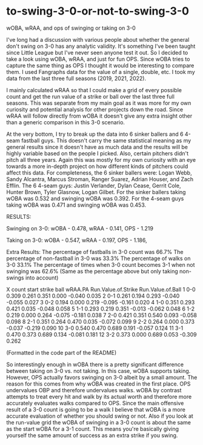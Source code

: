 # to-swing-3-0-or-not-to-swing-3-0
wOBA, wRAA, and ops of swinging or taking on 3-0

I've long had a discussion with various people about whether the general don't swing on 3-0 has any analytic validity. It's something I've been taught since Little
League but I've never seen anyone test it out. 
So I decided to take a look using wOBA, wRAA, and just for fun OPS. Since wOBA tries to capture the same thing as OPS I thought it would be interesting to compare
them. I used Fangraphs data for the value of a single, double, etc. I took my data from the last three full seasons (2019, 2021, 2022). 

I mainly calculated wRAA so that I could make a grid of every possible count and get the run value of a strike or ball over the last three full seasons. This was 
separate from my main goal as it was more for my own curiosity and potential analysis for other projects down the road. Since wRAA will follow directly from wOBA
it doesn't give any extra insight other than a generic comparison in this 3-0 scenario. 

At the very bottom, I try to break up the data into 6 sinker ballers and 6 4-seam fastball guys. This doesn't carry the same statistical meaning as my general
results since it doesn't have as much data and the results will be highly variable based on the people I picked. Also, certain pitchers didn't pitch all three
years. Again this was mostly for my own curiosity with an eye towards a more in-depth project on how different kinds of pitchers could affect this data. For 
completeness, the 6 sinker ballers were: Logan Webb, Sandy Alcantra, Marcus Stroman, Ranger Suarez, Adrian Houser, and Zach Efflin. The 6 4-seam guys: Justin
Verlander, Dylan Cease, Gerrit Cole, Hunter Brown, Tyler Glasnow, Logan Gilbet. For the sinker ballers taking wOBA was 0.532 and swinging wOBA was 0.392. For the 
4-seam guys taking wOBA was 0.471 and swinging wOBA was 0.453.


RESULTS:

Swinging on 3-0:
wOBA - 0.478,
wRAA - 0.141,
OPS - 1.219

Taking on 3-0:
wOBA - 0.547, 
wRAA - 0.197,
OPS - 1.186,

Extra Results:
The percentage of fastballs in 3-0 count was 66.7%
The percentage of non-fastball in 3-0 was 33.3%
The percentage of walks on 3-0 33.1%
The percentage of times when 3-0 count becomes 3-1 when not swinging was 62.6% (Same as the percentage above but only taking non-swings into account)

X count start strike  ball wRAA.PA Run.Value.of.Strike Run.Value.of.Ball
1   0-0 0.309  0.261 0.351   0.000              -0.040             0.035
2   0-1 0.261  0.194 0.293  -0.040              -0.055             0.027
3   0-2 0.194  0.000 0.219  -0.095              -0.161             0.020
4   1-0 0.351  0.293 0.421   0.035              -0.048             0.058
5   1-1 0.293  0.219 0.351  -0.013              -0.062             0.048
6   1-2 0.219  0.000 0.264  -0.075              -0.181             0.038
7   2-0 0.421  0.351 0.540   0.093              -0.058             0.098
8   2-1 0.351  0.264 0.470   0.035              -0.072             0.099
9   2-2 0.264  0.000 0.373  -0.037              -0.219             0.090
10  3-0 0.540  0.470 0.689   0.191              -0.057             0.124
11  3-1 0.470  0.373 0.689   0.134              -0.081             0.181
12  3-2 0.373  0.000 0.689   0.053              -0.309             0.262

(Formatted in the code part of the README)

So interestingly enough in wOBA there is a pretty significant difference between taking on 3-0 vs. not taking. In this case, wOBA supports taking. However, OPS 
actually favors swinging on 3-0 albeit by a small amount. The reason for this comes from why wOBA was created in the first place. OPS undervalues OBP and therefore
undervalues walks. wOBA by contrast attempts to treat every hit and walk by its actual worth and therefore more accurately evaluates walks compared to OPS. Since
the main offensive result of a 3-0 count is going to be a walk I believe that wOBA is a more accurate evaluation of whether you should swing or not. Also if you look at the
run-value grid the wOBA of swinging in a 3-0 count is about the same as the start wOBA for a 3-1 count. This means you're basically giving yourself the same amount
of success as an extra strike if you swing.

